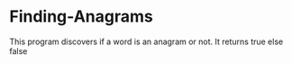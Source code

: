 # Finding-Anagrams
This program discovers if a word is an anagram or not. It returns true else false

